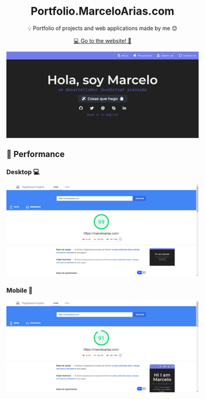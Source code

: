 <h1 align="center">Portfolio.MarceloArias.com</h1>

<p align="center"> 💡 Portfolio of projects and web applications made by me 😊</p>
<p align="center"><a href="https://portfolio.marceloarias.com/">💻 Go to the website! 🚀</a></p>

<img
  src=".github/screenshot.png"
  align="center"
  title="Screenshot of Marcelo Arias portafolio"  
  alt="Screenshot of Marcelo Arias portafolio"  
/>

## 🚀 Performance

### Desktop 💻
![Desktop performance of MarceloArias.com](.github/google_page_insights_desktop.png)

### Mobile 📲
![Mobile performance of MarceloArias.com](.github/google_page_insights_mobile.png)
